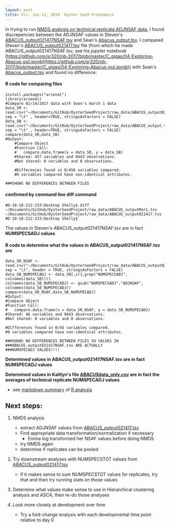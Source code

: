 ```yaml
---
layout: post
title: Fri. Jan 11, 2019  Oyster Seed Proteomics
---
```


In trying to run [NMDS analysis on technical replicate ADJNSAF data](https://github.com/shellytrigg/OysterSeedProject/blob/master/analysis/nmds_R/nmds_code_20180108.R), I found discrepencies between the ADJNSAF values in Steven's [ABACUS_output021417NSAF.tsv](https://github.com/sr320/nb-2017/blob/master/C_gigas/data/ABACUS_output021417NSAF.tsv) and Sean's [Abacus_output.tsv](http://owl.fish.washington.edu/scaphapoda/Sean/Rhonda-2016-Oyster-Intermediates/ABACUS_output.tsv).  I compared Steven's [ABACUS_output021417.tsv](https://github.com/sr320/nb-2017/blob/master/C_gigas/data/ABACUS_output021417.tsv) file (from which he made ABACUS_output021417NSAF.tsv, see his jupyter notebook [https://github.com/sr320/nb-2017/blob/master/C_gigas/04-Exploring-Abacus-out.ipynb](https://github.com/sr320/nb-2017/blob/master/C_gigas/04-Exploring-Abacus-out.ipynb)) with Sean's [Abacus_output.tsv](http://owl.fish.washington.edu/scaphapoda/Sean/Rhonda-2016-Oyster-Intermediates/ABACUS_output.tsv) and found no difference: 

#### R code for comparing files
	
	install.packages("arsenal")
	library(arsenal)
	#Compare 02/14/2017 data with Sean's march 1 data
	data_SR <- read.csv("~/Documents/GitHub/OysterSeedProject/raw_data/ABACUS_output021417.tsv", sep = "\t" , header=TRUE, stringsAsFactors = FALSE)
	data_SB <- read.csv("~/Documents/GitHub/OysterSeedProject/raw_data/ABACUS_output.tsv", sep = "\t" , header=TRUE, stringsAsFactors = FALSE)
	compare(data_SR,data_SB)
	#Output:
	  	#Compare Object
	  	#Function Call: 
	  	# 	compare.data.frame(x = data_SR, y = data_SB)
	  	#Shared: 457 variables and 8443 observations.
	 	#Not shared: 0 variables and 0 observations.
	  	
	  	#Differences found in 0/456 variables compared.
	  	#0 variables compared have non-identical attributes.
	  
	###SHOWS NO DIFFERENCES BETWEEN FILES

#### confirmed by command line diff command
 	#D-10-18-212-233:Desktop Shelly$ diff ~/Documents/GitHub/OysterSeedProject/raw_data/ABACUS_outputMar1.tsv ~/Documents/GitHub/OysterSeedProject/raw_data/ABACUS_output021417.tsv 
  	#D-10-18-212-233:Desktop Shelly$ 
  	
The values in Steven's ABACUS_output021417NSAF.tsv are in fact **NUMSPECSADJ values**

#### R code to determine what the values in ABACUS_output021417NSAF.tsv are
	data_SR_NSAF <- read.csv("~/Documents/GitHub/OysterSeedProject/raw_data/ABACUS_output021417NSAF.tsv", sep = "\t", header = TRUE, stringsAsFactors = FALSE)
	data_SB_NUMSPECADJ <- data_SB[,c(1,grep("NUMSPECSADJ", colnames(data_SB)))]
	colnames(data_SB_NUMSPECADJ) <- gsub("NUMSPECSADJ","ADJNSAF", colnames(data_SB_NUMSPECADJ))
	compare(data_SR_NSAF,data_SB_NUMSPECADJ)
	#Output:
	#Compare Object
	#Function Call: 
  	#	compare.data.frame(x = data_SR_NSAF, y = data_SB_NUMSPECADJ)
	#Shared: 46 variables and 8443 observations.
	#Not shared: 0 variables and 0 observations.

	#Differences found in 0/45 variables compared.
	#0 variables compared have non-identical attributes.

	###SHOWS NO DIFFERENCES BETWEEN FILES SO VALUES IN 
	###ABACUS_output021417NSAF.tsv ARE ACTUALLY
	###NUMSPECADJ VALUES!!!!

**Determined values in ABACUS_output021417NSAF.tsv are in fact NUMSPECADJ values**

**Determined values in Kaitlyn's file [ABACUSdata_only.csv](https://github.com/kaitlynrm/OysterSeedProject/blob/master/data/ABACUSdata_only.csv) are in fact the averages of technical replicate NUMSPECADJ values**  
- see [markdown summary](https://github.com/shellytrigg/OysterSeedProject/blob/master/analysis/nmds_R/CompareAbacusOutputFiles.md) of [R analysis](https://github.com/shellytrigg/OysterSeedProject/blob/master/analysis/nmds_R/CompareAbacusOutputFiles.Rmd)


## Next steps:
1. NMDS analysis
	- extract ADJNSAF values from [ABACUS_output021417.tsv](https://github.com/sr320/nb-2017/blob/master/C_gigas/data/ABACUS_output021417.tsv) 
	- Find appropriate data transformation/normalization if necessary
		- Emma log transformed her NSAF values before doing NMDS
	- try NMDS again
	- determine if replicates can be pooled

2. Try downstream analyses with NUMSPECSTOT values from [ABACUS_output021417.tsv](https://github.com/sr320/nb-2017/blob/master/C_gigas/data/ABACUS_output021417.tsv)
	- if it makes sense to sum NUMSPECSTOT values for replicates, try that and then try running stats on those values

3. Determine what values make sense to use in Hierarchical clustering analysis and ASCA, then re-do those analyses

4. Look more closely at development over time
	- Try a fold-change analysis with each developmental time point relative to day 0